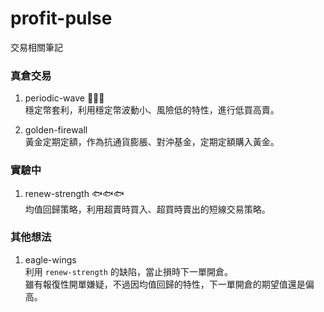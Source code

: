 # profit-pulse
交易相關筆記

### 真倉交易
1. periodic-wave 🌊🌊🌊  
  穩定幣套利，利用穩定幣波動小、風險低的特性，進行低買高賣。

2. golden-firewall  
  黃金定期定額，作為抗通貨膨脹、對沖基金，定期定額購入黃金。



### 實驗中
1. renew-strength 🐟🐟🐟  
  均值回歸策略，利用超賣時買入、超買時賣出的短線交易策略。

### 其他想法
1. eagle-wings  
  利用 `renew-strength` 的缺陷，當止損時下一單開倉。  
  雖有報復性開單嫌疑，不過因均值回歸的特性，下一單開倉的期望值還是偏高。

